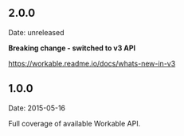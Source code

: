 ## 2.0.0

Date: unreleased

**Breaking change - switched to v3 API**

https://workable.readme.io/docs/whats-new-in-v3

## 1.0.0

Date: 2015-05-16

Full coverage of available Workable API.

